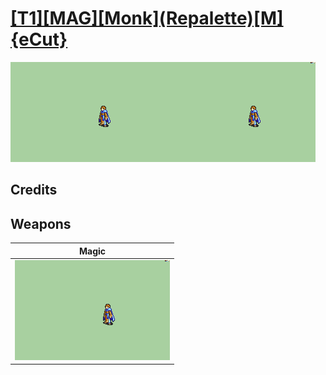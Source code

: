 # [\[T1\]\[MAG\]\[Monk\]\(Repalette\)\[M\]{eCut}](./%5BT1%5D%5BMAG%5D%5BMonk%5D(Repalette)%5BM%5D%7BeCut%7D)

<img src="./6.%20Magic/Magic_000.png" alt="[T1][MAG][Monk](Repalette)[M]{eCut} standing" />

## Credits



## Weapons


|Magic |
|  :---: |
| <img alt="Magic animation" src="./6.%20Magic/Magic.gif" /> |
